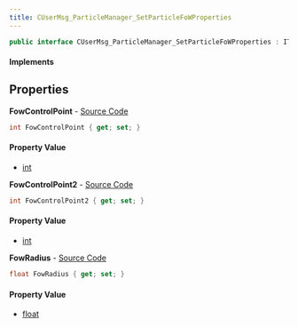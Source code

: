 ```yaml
---
title: CUserMsg_ParticleManager_SetParticleFoWProperties
---
```


```csharp
public interface CUserMsg_ParticleManager_SetParticleFoWProperties : ITypedProtobuf<CUserMsg_ParticleManager_SetParticleFoWProperties>, INativeHandle
```

#### Implements

## Properties

**FowControlPoint** - [Source Code](https://github.com/swiftly-solution/swiftlys2/blob/main/managed/src/SwiftlyS2.Generated/Protobufs/Interfaces/CUserMsg_ParticleManager_SetParticleFoWProperties.cs#L13)

```csharp
int FowControlPoint { get; set; }
```

#### Property Value

- [int](https://learn.microsoft.com/dotnet/api/system.int32)

**FowControlPoint2** - [Source Code](https://github.com/swiftly-solution/swiftlys2/blob/main/managed/src/SwiftlyS2.Generated/Protobufs/Interfaces/CUserMsg_ParticleManager_SetParticleFoWProperties.cs#L16)

```csharp
int FowControlPoint2 { get; set; }
```

#### Property Value

- [int](https://learn.microsoft.com/dotnet/api/system.int32)

**FowRadius** - [Source Code](https://github.com/swiftly-solution/swiftlys2/blob/main/managed/src/SwiftlyS2.Generated/Protobufs/Interfaces/CUserMsg_ParticleManager_SetParticleFoWProperties.cs#L19)

```csharp
float FowRadius { get; set; }
```

#### Property Value

- [float](https://learn.microsoft.com/dotnet/api/system.single)

